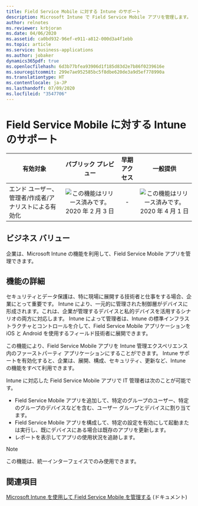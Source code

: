 ```yaml
---
title: Field Service Mobile に対する Intune のサポート
description: Microsoft Intune で Field Service Mobile アプリを管理します。
author: relnotes
ms.reviewer: krbjoran
ms.date: 04/06/2020
ms.assetid: ca0bd932-96ef-e911-a812-000d3a4f1ebb
ms.topic: article
ms.service: business-applications
ms.author: jobaker
dynamics365pdf: true
ms.openlocfilehash: 6d3b77bfea93906d1f185d83d2e7b86f0239616e
ms.sourcegitcommit: 299e7ae952585bc5f8dbe620de3a9d5ef778990a
ms.translationtype: HT
ms.contentlocale: ja-JP
ms.lasthandoff: 07/09/2020
ms.locfileid: "3547706"
---
```

# <a name="intune-support-for-field-service-mobile"></a>Field Service Mobile に対する Intune のサポート


| 有効対象    |  パブリック プレビュー | 早期アクセス | 一般提供 | 
| ---------- | :----------: |:----------: |:----------: |
|エンド ユーザー、管理者/作成者/アナリストによる有効化|![この機能はリリース済みです。](/dynamics365-release-plan/media/green-checkmark.png "この機能はリリース済みです。") 2020 年 2 月 3 日|-| ![この機能はリリース済みです。](/dynamics365-release-plan/media/green-checkmark.png "この機能はリリース済みです。") 2020 年 4 月 1 日|


## <a name="business-value"></a>ビジネス バリュー
<!-- bv start -->
企業は、Microsoft Intune の機能を利用して、Field Service Mobile アプリを管理できます。
<!-- bv end -->



## <a name="feature-details"></a>機能の詳細
<!--feature detail start -->
セキュリティとデータ保護は、特に現場に展開する技術者と仕事をする場合、企業にとって重要です。 Intune により、一元的に管理された制御層がデバイスに形成されます。これは、企業が管理するデバイスと私的デバイスを活用するシナリオの両方に対応します。 Intune によって管理者は、Intune の標準インフラストラクチャとコントロールを介して、Field Service Mobile アプリケーションを iOS と Android を使用するフィールド技術者に展開できます。   

この機能により、Field Service Mobile アプリを Intune 管理エクスペリエンス内のファーストパーティ アプリケーションにすることができます。 Intune サポートを有効化すると、企業は、展開、構成、セキュリティ、更新など、Intune の機能をすべて利用できます。    

Intune に対応した Field Service Mobile アプリで IT 管理者は次のことが可能です。 

- Field Service Mobile アプリを追加して、特定のグループのユーザー、特定のグループのデバイスなどを含む、ユーザー グループとデバイスに割り当てます。 
- Field Service Mobile アプリを構成して、特定の設定を有効にして起動または実行し、既にデバイスにある場合は既存のアプリを更新します。 
- レポートを表示してアプリの使用状況を追跡します。
<!--feature detail end -->


> [!NOTE]
> この機能は、統一インターフェイスでのみ使用できます。







## <a name="see-also"></a>関連項目

<!--docs start-->
[Microsoft Intune を使用して Field Service Mobile を管理する](https://docs.microsoft.com/dynamics365/field-service/field-service-mobile-intune) (ドキュメント)
<!--docs end-->
